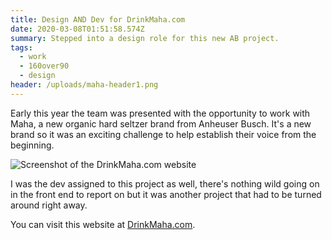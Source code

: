 ```yaml
---
title: Design AND Dev for DrinkMaha.com
date: 2020-03-08T01:51:58.574Z
summary: Stepped into a design role for this new AB project.
tags:
  - work
  - 160over90
  - design
header: /uploads/maha-header1.png
---
```

Early this year the team was presented with the opportunity to work with Maha, a new organic hard seltzer brand from Anheuser Busch. It's a new brand so it was an exciting challenge to help establish their voice from the beginning.

![Screenshot of the DrinkMaha.com website](/uploads/screencapture-drinkmaha-2020-03-07-19_58_42.png)

I was the dev assigned to this project as well, there's nothing wild going on in the front end to report on but it was another project that had to be turned around right away.

You can visit this website at [DrinkMaha.com](https://www.drinkmaha.com).